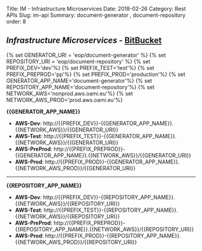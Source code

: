 Title: IM - Infrastructure Microservices
Date: 2018-02-26
Category: Rest APIs
Slug: im-api
Summary: document-generator , document-repository
order: 8

## _Infrastructure Microservices_ - <a href="https://git.euipo.europa.eu/projects/IM" target="_blank">BitBucket</a>

{% set GENERATOR_URI = 'eop/document-generator' %}
{% set REPOSITORY_URI = 'eop/document-repository' %}
{% set PREFIX_DEV='dev'%}
{% set PREFIX_TEST='test'%}
{% set PREFIX_PREPROD='pp'%}
{% set PREFIX_PROD='production'%}
{% set GENERATOR_APP_NAME='document-generator'%}
{% set REPOSITORY_APP_NAME='document-repository'%}
{% set NETWORK_AWS='nonprod.aws.oami.eu'%}
{% set NETWORK_AWS_PROD='prod.aws.oami.eu'%}

**{{GENERATOR_APP_NAME}}**

- **AWS-Dev**:  http://{{PREFIX_DEV}}-{{GENERATOR_APP_NAME}}.{{NETWORK_AWS}}/{{GENERATOR_URI}}
- **AWS-Test**:  http://{{PREFIX_TEST}}-{{GENERATOR_APP_NAME}}.{{NETWORK_AWS}}/{{GENERATOR_URI}}
- **AWS-PreProd**:  http://{{PREFIX_PREPROD}}-{{GENERATOR_APP_NAME}}.{{NETWORK_AWS}}/{{GENERATOR_URI}}
- **AWS-Prod**:  http://{{PREFIX_PROD}}-{{GENERATOR_APP_NAME}}.{{NETWORK_AWS_PROD}}/{{GENERATOR_URI}}

----

**{{REPOSITORY_APP_NAME}}**

- **AWS-Dev**:  http://{{PREFIX_DEV}}-{{REPOSITORY_APP_NAME}}.{{NETWORK_AWS}}/{{REPOSITORY_URI}}
- **AWS-Test**:  http://{{PREFIX_TEST}}-{{REPOSITORY_APP_NAME}}.{{NETWORK_AWS}}/{{REPOSITORY_URI}}
- **AWS-PreProd**:  http://{{PREFIX_PREPROD}}-{{REPOSITORY_APP_NAME}}.{{NETWORK_AWS}}/{{REPOSITORY_URI}}
- **AWS-Prod**:  http://{{PREFIX_PROD}}-{{REPOSITORY_APP_NAME}}.{{NETWORK_AWS_PROD}}/{{REPOSITORY_URI}}
